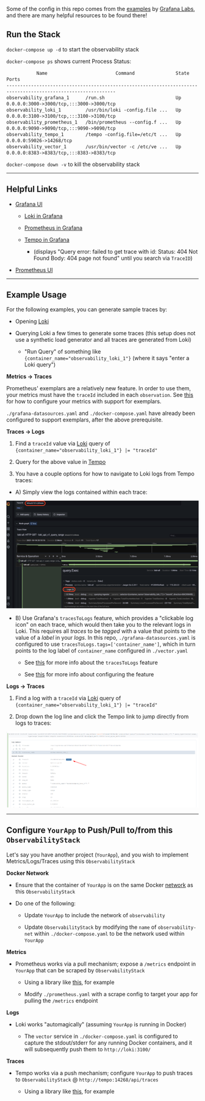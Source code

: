 Some of the config in this repo comes from the [examples](https://github.com/grafana/tempo/blob/dee08207802e2e748c5a2fde881094a062da10f2/example/docker-compose/loki/readme.md) by [Grafana Labs](https://github.com/grafana), and there are many helpful resources to be found there!

## Run the Stack

`docker-compose up -d` to start the observability stack

`docker-compose ps` shows current Process Status:

```
           Name                         Command               State                    Ports                  
--------------------------------------------------------------------------------------------------------------
observability_grafana_1      /run.sh                          Up      0.0.0.0:3000->3000/tcp,:::3000->3000/tcp
observability_loki_1         /usr/bin/loki -config.file ...   Up      0.0.0.0:3100->3100/tcp,:::3100->3100/tcp
observability_prometheus_1   /bin/prometheus --config.f ...   Up      0.0.0.0:9090->9090/tcp,:::9090->9090/tcp
observability_tempo_1        /tempo -config.file=/etc/t ...   Up      0.0.0.0:59026->14268/tcp                
observability_vector_1       /usr/bin/vector -c /etc/ve ...   Up      0.0.0.0:8383->8383/tcp,:::8383->8383/tcp
```

`docker-compose down -v` to kill the observability stack


---
## Helpful Links

* [Grafana UI](http://localhost:3000)

  * [Loki in Grafana](http://localhost:3000/explore?orgId=1&left=%5B%22now-1h%22,%22now%22,%22Loki%22,%7B%7D%5D)

  * [Prometheus in Grafana](http://localhost:3000/explore?orgId=1&left=%5B%22now-1h%22,%22now%22,%22Prometheus%22,%7B%22exemplar%22:true%7D%5D)

  * [Tempo in Grafana](http://localhost:3000/explore?orgId=1&left=%5B%22now-1h%22,%22now%22,%22Tempo%22,%7B%22exemplar%22:true%7D%5D)

    * (displays "Query error: failed to get trace with id: Status: 404 Not Found Body: 404 page not found" until you search via `TraceID`)

* [Prometheus UI](http://localhost:9090)


---
## Example Usage

For the following examples, you can generate sample traces by:

  * Opening [Loki](http://localhost:3000/explore?orgId=1&left=%5B%22now-1h%22,%22now%22,%22Loki%22,%7B%7D%5D)

  * Querying Loki a few times to generate some traces (this setup does not use a synthetic load generator and all traces are generated from Loki)

    * "Run Query" of something like `{container_name="observability_loki_1"}` (where it says "enter a Loki query")

**Metrics -> Traces**

Prometheus' exemplars are a relatively new feature.  In order to use them, your metrics must have the `traceId` included in each `observation`.  See [this](https://vbehar.medium.com/using-prometheus-exemplars-to-jump-from-metrics-to-traces-in-grafana-249e721d4192) for how to configure your metrics with support for exemplars.

`./grafana-datasources.yaml` and `./docker-compose.yaml` have already been configured to support exemplars, after the above prerequisite.

**Traces -> Logs**

1) Find a `traceId` value via [Loki](http://localhost:3000/explore?orgId=1&left=%5B%22now-1h%22,%22now%22,%22Loki%22,%7B%7D%5D) query of `{container_name="observability_loki_1"} |= "traceId"`

2) Query for the above value in [Tempo](http://localhost:3000/explore?orgId=1&left=%5B%22now-1h%22,%22now%22,%22Tempo%22,%7B%22exemplar%22:true%7D%5D)

3) You have a couple options for how to navigate to Loki logs from Tempo traces:

  * A) Simply view the logs contained within each trace:

  ![Tempo logs](tempo-logs.png)

  * B) Use Grafana's `tracesToLogs` feature, which provides a "clickable log icon" on each trace, which would then take you to the relevant logs in Loki.  This requires all *traces* to be *tagged* with a value that points to the value of a *label* in your *logs*.  In this repo, `./grafana-datasources.yaml` is configured to use `tracesToLogs.tags=['container_name']`, which in turn points to the log label of `container_name` configured in `./vector.yaml`

    * See [this](https://grafana.com/docs/grafana/latest/explore/trace-integration/) for more info about the `tracesToLogs` feature

    * See [this](https://github.com/grafana/tempo/issues/735#issuecomment-899335996) for more info about configuring the feature

**Logs -> Traces**

1) Find a log with a `traceId` via [Loki](http://localhost:3000/explore?orgId=1&left=%5B%22now-1h%22,%22now%22,%22Loki%22,%7B%7D%5D) query of `{container_name="observability_loki_1"} |= "traceId"`

2) Drop down the log line and click the Tempo link to jump directly from logs to traces:

![Tempo link](tempo-link.png)


---
## Configure `YourApp` to Push/Pull to/from this `ObservabilityStack`

Let's say you have another project (`YourApp`), and you wish to implement Metrics/Logs/Traces using this `ObservabilityStack`

**Docker Network**

* Ensure that the container of `YourApp` is on the same Docker [network](https://stackoverflow.com/a/38089080) as this `ObservabilityStack`

* Do one of the following:

  * Update `YourApp` to include the network of `observability`
  
  * Update `ObservabilityStack` by modifying the `name` of `observability-net` within `./docker-compose.yaml` to be the network used within `YourApp`

**Metrics**

* Prometheus works via a pull mechanism; expose a `/metrics` endpoint in `YourApp` that can be scraped by `ObservabilityStack`

  * Using a library like [this](https://github.com/prometheus/client_ruby), for example

  * Modify `./prometheus.yaml` with a scrape config to target your app for pulling the `/metrics` endpoint

**Logs**

* Loki works "automagically" (assuming `YourApp` is running in Docker)

  * The `vector` service in `./docker-compose.yaml` is configured to capture the stdout/stderr for any running Docker containers, and it will subsequently push them to `http://loki:3100/`

**Traces**

* Tempo works via a push mechanism; configure `YourApp` to push traces to `ObservabilityStack` @ `http://tempo:14268/api/traces`

  * Using a library like [this](https://github.com/salemove/zipkin-ruby-opentracing), for example
